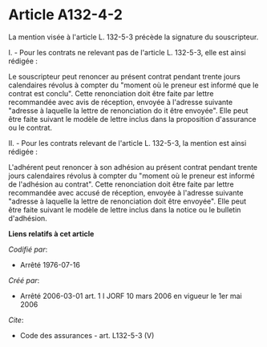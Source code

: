 # Article A132-4-2

La mention visée à l'article L. 132-5-3 précède la signature du souscripteur.

I. - Pour les contrats ne relevant pas de l'article L. 132-5-3, elle est ainsi rédigée :

Le souscripteur peut renoncer au présent contrat pendant trente jours calendaires révolus à compter du "moment où le preneur
est informé que le contrat est conclu". Cette renonciation doit être faite par lettre recommandée avec avis de réception,
envoyée à l'adresse suivante "adresse à laquelle la lettre de renonciation do it être envoyée". Elle peut être faite suivant
le modèle de lettre inclus dans la proposition d'assurance ou le contrat.

II. - Pour les contrats relevant de l'article L. 132-5-3, la mention est ainsi rédigée :

L'adhérent peut renoncer à son adhésion au présent contrat pendant trente jours calendaires révolus à compter du "moment où
le preneur est informé de l'adhésion au contrat". Cette renonciation doit être faite par lettre recommandée avec accusé de
réception, envoyée à l'adresse suivante "adresse à laquelle la lettre de renonciation doit être envoyée". Elle peut être
faite suivant le modèle de lettre inclus dans la notice ou le bulletin d'adhésion.

**Liens relatifs à cet article**

_Codifié par_:

  - Arrêté 1976-07-16

_Créé par_:

  - Arrêté 2006-03-01 art. 1 I JORF 10 mars 2006 en vigueur le 1er mai 2006

_Cite_:

  - Code des assurances - art. L132-5-3 (V)
